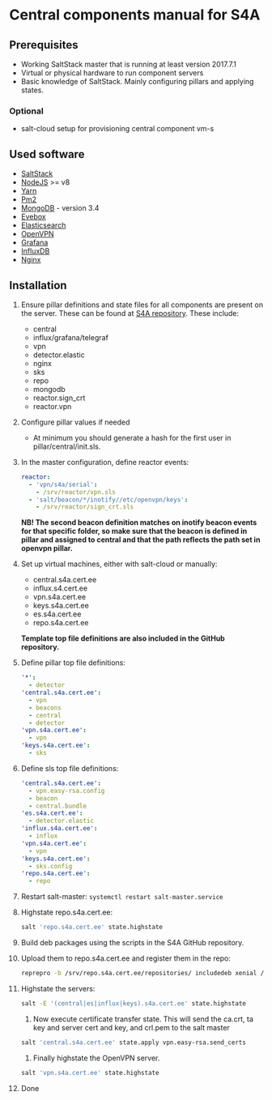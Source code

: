 # Central components manual for S4A

## Prerequisites

- Working SaltStack master that is running at least version 2017.7.1
- Virtual or physical hardware to run component servers
- Basic knowledge of SaltStack. Mainly configuring pillars and applying states.

### Optional

- salt-cloud setup for provisioning central component vm-s

## Used software

- [SaltStack](https://saltstack.com/)
- [NodeJS](https://nodejs.org/en/) >= v8
- [Yarn](https://yarnpkg.com/en/)
- [Pm2](https://github.com/Unitech/pm2)
- [MongoDB](https://www.mongodb.com/) - version 3.4
- [Evebox](https://github.com/jasonish/evebox)
- [Elasticsearch](https://www.elastic.co/)
- [OpenVPN](https://openvpn.net/)
- [Grafana](https://grafana.com/)
- [InfluxDB](https://www.influxdata.com/)
- [Nginx](https://nginx.org/en/)

## Installation

1. Ensure pillar definitions and state files for all components are present on the server. These can be found at [S4A repository](https://github.com/cert-ee/s4a). These include:
    - central
    - influx/grafana/telegraf
    - vpn
    - detector.elastic
    - nginx
    - sks
    - repo
    - mongodb
    - reactor.sign_crt
    - reactor.vpn

1. Configure pillar values if needed
    - At minimum you should generate a hash for the first user in pillar/central/init.sls.

1. In the master configuration, define reactor events:

    ```yaml
    reactor:
      - 'vpn/s4a/serial':
        - /srv/reactor/vpn.sls
      - 'salt/beacon/*/inotify//etc/openvpn/keys':
        - /srv/reactor/sign_crt.sls
    ```

    **NB! The second beacon definition matches on inotify beacon events for that specific folder, so make sure that the beacon is defined in pillar and assigned to central and that the path reflects the path set in openvpn pillar.**

1. Set up virtual machines, either with salt-cloud or manually:
    - central.s4a.cert.ee
    - influx.s4.cert.ee
    - vpn.s4a.cert.ee
    - keys.s4a.cert.ee
    - es.s4a.cert.ee
    - repo.s4a.cert.ee

    **Template top file definitions are also included in the GitHub repository.**
1. Define pillar top file definitions:

    ```yaml
    '*':
      - detector
    'central.s4a.cert.ee':
      - vpn
      - beacons
      - central
      - detector
    'vpn.s4a.cert.ee':
      - vpn
    'keys.s4a.cert.ee':
      - sks
    ```

1. Define sls top file definitions:

    ```yaml
    'central.s4a.cert.ee':
      - vpn.easy-rsa.config
      - beacon
      - central.bundle
    'es.s4a.cert.ee':
      - detector.elastic
    'influx.s4a.cert.ee':
      - influx
    'vpn.s4a.cert.ee':
      - vpn
    'keys.s4a.cert.ee':
      - sks.config
    'repo.s4a.cert.ee':
      - repo
    ```

1. Restart salt-master: `systemctl restart salt-master.service`

1. Highstate repo.s4a.cert.ee:

    ```bash
    salt 'repo.s4a.cert.ee' state.highstate
    ```

1. Build deb packages using the scripts in the S4A GitHub repository.
1. Upload them to repo.s4a.cert.ee and register them in the repo:

    ```bash
    reprepro -b /srv/repo.s4a.cert.ee/repositories/ includedeb xenial /path/to/debs/*.deb
    ```

1. Highstate the servers:

    ```bash
    salt -E '(central|es|influx|keys).s4a.cert.ee' state.highstate
    ```

    1. Now execute certificate transfer state. This will send the ca.crt, ta key and server cert and key, and crl.pem to the salt master

    ```bash
    salt 'central.s4a.cert.ee' state.apply vpn.easy-rsa.send_certs
    ```

    1. Finally highstate the OpenVPN server.

    ```bash
    salt 'vpn.s4a.cert.ee' state.highstate
    ```

1. Done
